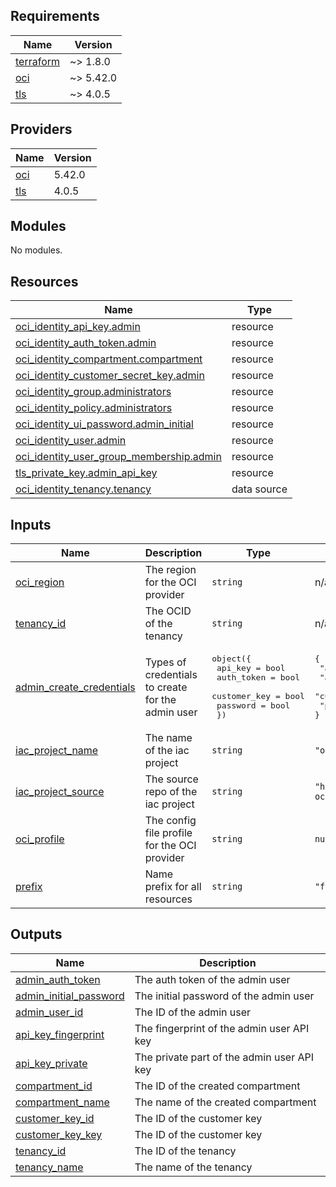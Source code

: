 <!-- BEGIN_TF_DOCS -->
## Requirements

| Name | Version |
|------|---------|
| <a name="requirement_terraform"></a> [terraform](#requirement\_terraform) | ~> 1.8.0 |
| <a name="requirement_oci"></a> [oci](#requirement\_oci) | ~> 5.42.0 |
| <a name="requirement_tls"></a> [tls](#requirement\_tls) | ~> 4.0.5 |

## Providers

| Name | Version |
|------|---------|
| <a name="provider_oci"></a> [oci](#provider\_oci) | 5.42.0 |
| <a name="provider_tls"></a> [tls](#provider\_tls) | 4.0.5 |

## Modules

No modules.

## Resources

| Name | Type |
|------|------|
| [oci_identity_api_key.admin](https://registry.terraform.io/providers/oracle/oci/latest/docs/resources/identity_api_key) | resource |
| [oci_identity_auth_token.admin](https://registry.terraform.io/providers/oracle/oci/latest/docs/resources/identity_auth_token) | resource |
| [oci_identity_compartment.compartment](https://registry.terraform.io/providers/oracle/oci/latest/docs/resources/identity_compartment) | resource |
| [oci_identity_customer_secret_key.admin](https://registry.terraform.io/providers/oracle/oci/latest/docs/resources/identity_customer_secret_key) | resource |
| [oci_identity_group.administrators](https://registry.terraform.io/providers/oracle/oci/latest/docs/resources/identity_group) | resource |
| [oci_identity_policy.administrators](https://registry.terraform.io/providers/oracle/oci/latest/docs/resources/identity_policy) | resource |
| [oci_identity_ui_password.admin_initial](https://registry.terraform.io/providers/oracle/oci/latest/docs/resources/identity_ui_password) | resource |
| [oci_identity_user.admin](https://registry.terraform.io/providers/oracle/oci/latest/docs/resources/identity_user) | resource |
| [oci_identity_user_group_membership.admin](https://registry.terraform.io/providers/oracle/oci/latest/docs/resources/identity_user_group_membership) | resource |
| [tls_private_key.admin_api_key](https://registry.terraform.io/providers/hashicorp/tls/latest/docs/resources/private_key) | resource |
| [oci_identity_tenancy.tenancy](https://registry.terraform.io/providers/oracle/oci/latest/docs/data-sources/identity_tenancy) | data source |

## Inputs

| Name | Description | Type | Default | Required |
|------|-------------|------|---------|:--------:|
| <a name="input_oci_region"></a> [oci\_region](#input\_oci\_region) | The region for the OCI provider | `string` | n/a | yes |
| <a name="input_tenancy_id"></a> [tenancy\_id](#input\_tenancy\_id) | The OCID of the tenancy | `string` | n/a | yes |
| <a name="input_admin_create_credentials"></a> [admin\_create\_credentials](#input\_admin\_create\_credentials) | Types of credentials to create for the admin user | <pre>object({<br>    api_key      = bool<br>    auth_token   = bool<br>    customer_key = bool<br>    password     = bool<br>  })</pre> | <pre>{<br>  "api_key": true,<br>  "auth_token": false,<br>  "customer_key": false,<br>  "password": false<br>}</pre> | no |
| <a name="input_iac_project_name"></a> [iac\_project\_name](#input\_iac\_project\_name) | The name of the iac project | `string` | `"oci-free"` | no |
| <a name="input_iac_project_source"></a> [iac\_project\_source](#input\_iac\_project\_source) | The source repo of the iac project | `string` | `"https://git.bdeshi.space/bdeshi/terraform-oci-free.git"` | no |
| <a name="input_oci_profile"></a> [oci\_profile](#input\_oci\_profile) | The config file profile for the OCI provider | `string` | `null` | no |
| <a name="input_prefix"></a> [prefix](#input\_prefix) | Name prefix for all resources | `string` | `"free-"` | no |

## Outputs

| Name | Description |
|------|-------------|
| <a name="output_admin_auth_token"></a> [admin\_auth\_token](#output\_admin\_auth\_token) | The auth token of the admin user |
| <a name="output_admin_initial_password"></a> [admin\_initial\_password](#output\_admin\_initial\_password) | The initial password of the admin user |
| <a name="output_admin_user_id"></a> [admin\_user\_id](#output\_admin\_user\_id) | The ID of the admin user |
| <a name="output_api_key_fingerprint"></a> [api\_key\_fingerprint](#output\_api\_key\_fingerprint) | The fingerprint of the admin user API key |
| <a name="output_api_key_private"></a> [api\_key\_private](#output\_api\_key\_private) | The private part of the admin user API key |
| <a name="output_compartment_id"></a> [compartment\_id](#output\_compartment\_id) | The ID of the created compartment |
| <a name="output_compartment_name"></a> [compartment\_name](#output\_compartment\_name) | The name of the created compartment |
| <a name="output_customer_key_id"></a> [customer\_key\_id](#output\_customer\_key\_id) | The ID of the customer key |
| <a name="output_customer_key_key"></a> [customer\_key\_key](#output\_customer\_key\_key) | The ID of the customer key |
| <a name="output_tenancy_id"></a> [tenancy\_id](#output\_tenancy\_id) | The ID of the tenancy |
| <a name="output_tenancy_name"></a> [tenancy\_name](#output\_tenancy\_name) | The name of the tenancy |
<!-- END_TF_DOCS -->